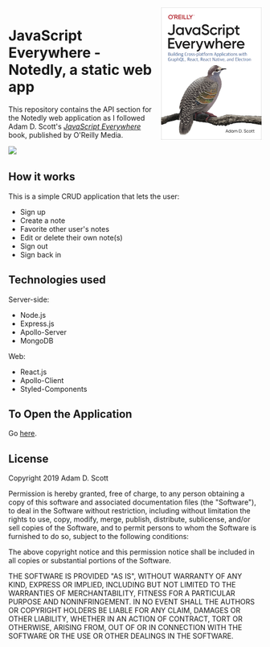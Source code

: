 <img src="cover.png" width="200" align="right" />

# JavaScript Everywhere - Notedly, a static web app

This repository contains the API section for the Notedly web application as I followed Adam D. Scott's [_JavaScript Everywhere_](https://www.jseverywhere.io/) book, published by O'Reilly Media.


![](https://media.giphy.com/media/vGTfP8LiqdaAIcjxRH/giphy.gif)

## How it works
This is a simple CRUD application that lets the user:

* Sign up
* Create a note
* Favorite other user's notes
* Edit or delete their own note(s)
* Sign out
* Sign back in

## Technologies used
Server-side:

- Node.js
- Express.js
- Apollo-Server
- MongoDB

Web:

- React.js
- Apollo-Client
- Styled-Components


## To Open the Application

Go [here](https://bsebe-deployed-notedly.netlify.app).



## License

Copyright 2019 Adam D. Scott

Permission is hereby granted, free of charge, to any person obtaining a copy of this software and associated documentation files (the "Software"), to deal in the Software without restriction, including without limitation the rights to use, copy, modify, merge, publish, distribute, sublicense, and/or sell copies of the Software, and to permit persons to whom the Software is furnished to do so, subject to the following conditions:

The above copyright notice and this permission notice shall be included in all copies or substantial portions of the Software.

THE SOFTWARE IS PROVIDED "AS IS", WITHOUT WARRANTY OF ANY KIND, EXPRESS OR IMPLIED, INCLUDING BUT NOT LIMITED TO THE WARRANTIES OF MERCHANTABILITY, FITNESS FOR A PARTICULAR PURPOSE AND NONINFRINGEMENT. IN NO EVENT SHALL THE AUTHORS OR COPYRIGHT HOLDERS BE LIABLE FOR ANY CLAIM, DAMAGES OR OTHER LIABILITY, WHETHER IN AN ACTION OF CONTRACT, TORT OR OTHERWISE, ARISING FROM, OUT OF OR IN CONNECTION WITH THE SOFTWARE OR THE USE OR OTHER DEALINGS IN THE SOFTWARE.

